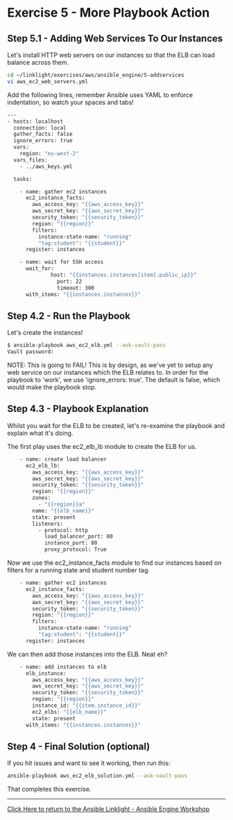 # Exercise 5 - More Playbook Action

## Step 5.1 - Adding Web Services To Our Instances

Let's install HTTP web servers on our instances so that the ELB can load balance across them.


```bash
cd ~/linklight/exercises/aws/ansible_engine/5-addservices
vi aws_ec2_web_servers.yml
```

Add the following lines, remember Ansible uses YAML to enforce indentation, so watch your spaces and tabs!

```bash
---
- hosts: localhost
  connection: local
  gather_facts: false
  ignore_errors: true
  vars:
    region: "eu-west-2"
  vars_files:
    - ../aws_keys.yml

  tasks:

    - name: gather ec2 instances
      ec2_instance_facts:
        aws_access_key: "{{aws_access_key}}"
        aws_secret_key: "{{aws_secret_key}}"
        security_token: "{{security_token}}"
        region: "{{region}}"
        filters: 
          instance-state-name: "running"
          "tag:student": "{{student}}"
      register: instances

    - name: wait for SSH access
      wait_for:
			  host: "{{instances.instances[item].public_ip}}"
				port: 22
				timeout: 300
      with_items: "{{instances.instances}}"
```

## Step 4.2 - Run the Playbook

Let's create the instances!

```bash
$ ansible-playbook aws_ec2_elb.yml --ask-vault-pass
Vault password:
```

NOTE: This is going to FAIL! This is by design, as we've yet to setup any web service on our instances which the ELB relates to.
In order for the playbook to 'work', we use 'ignore_errors: true'. The default is false, which would make the playbook stop.

## Step 4.3 - Playbook Explanation

Whilst you wait for the ELB to be created, let's re-examine the playbook and explain what it's doing.

The first play uses the ec2_elb_lb module to create the ELB for us.

```bash
    - name: create load balancer
      ec2_elb_lb:
        aws_access_key: "{{aws_access_key}}"
        aws_secret_key: "{{aws_secret_key}}"
        security_token: "{{security_token}}"
        region: "{{region}}"
        zones:
          - "{{region}}a"
        name: "{{elb_name}}"
        state: present
        listeners:
          - protocol: http
            load_balancer_port: 80
            instance_port: 80
            proxy_protocol: True
```

Now we use the ec2_instance_facts module to find our instances based on filters for a running state and student number tag.

```bash
    - name: gather ec2 instances
      ec2_instance_facts:
        aws_access_key: "{{aws_access_key}}"
        aws_secret_key: "{{aws_secret_key}}"
        security_token: "{{security_token}}"
        region: "{{region}}"
        filters: 
          instance-state-name: "running"
          "tag:student": "{{student}}"
      register: instances
```

We can then add those instances into the ELB. Neat eh?

```bash
    - name: add instances to elb
      elb_instance:
        aws_access_key: "{{aws_access_key}}"
        aws_secret_key: "{{aws_secret_key}}"
        security_token: "{{security_token}}"
        region: "{{region}}"
        instance_id: "{{item.instance_id}}"
        ec2_elbs: "{{elb_name}}"
        state: present
      with_items: "{{instances.instances}}"
```

## Step 4 - Final Solution (optional)

If you hit issues and want to see it working, then run this:
```bash
ansible-playbook aws_ec2_elb_solution.yml --ask-vault-pass
```

That completes this exercise.

---

[Click Here to return to the Ansible Linklight - Ansible Engine Workshop](../../README.md)
